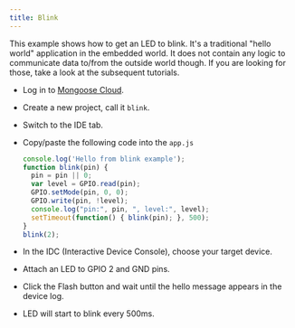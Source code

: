 ```yaml
---
title: Blink
---
```


This example shows how to get an LED to blink. It's a traditional "hello world"
application in the embedded world. It does not contain any logic to communicate
data to/from the outside world though. If you are looking for those, take a look at the
subsequent tutorials.

- Log in to [Mongoose Cloud](https://mongoose-iot.com).
- Create a new project, call it `blink`.
- Switch to the IDE tab.
- Copy/paste the following code into the `app.js`

    ```javascript
    console.log('Hello from blink example');
    function blink(pin) {
      pin = pin || 0;
      var level = GPIO.read(pin);
      GPIO.setMode(pin, 0, 0);
      GPIO.write(pin, !level);
      console.log("pin:", pin, ", level:", level);
      setTimeout(function() { blink(pin); }, 500);
    }
    blink(2);
    ```

- In the IDC (Interactive Device Console), choose your target device.
- Attach an LED to GPIO 2 and GND pins.
- Click the Flash button and wait until the hello message appears in the device log.
- LED will start to blink every 500ms.
